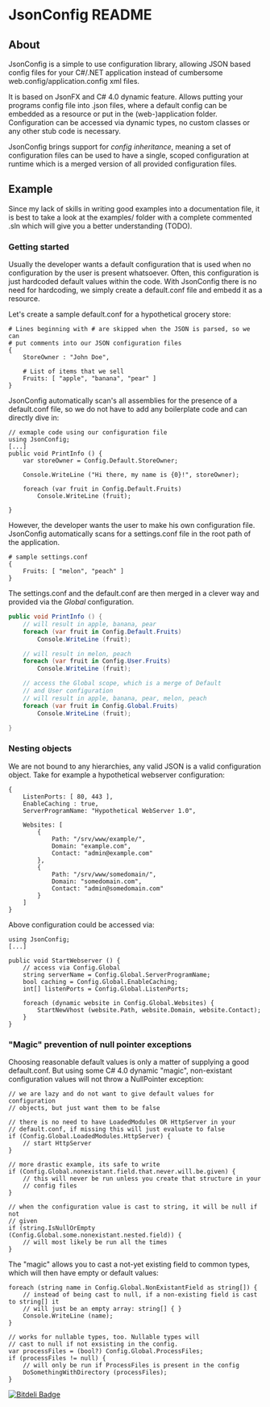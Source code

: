 JsonConfig README
=====================

## About
JsonConfig is a simple to use configuration library, allowing JSON based config
files for your C#/.NET application instead of cumbersome
web.config/application.config xml files.

It is based on JsonFX and C# 4.0 dynamic feature. Allows putting your programs
config file into .json files, where a default config can be embedded as a
resource or put in the (web-)application folder. Configuration can be accessed
via dynamic types, no custom classes or any other stub code is necessary.

JsonConfig brings support for *config inheritance*, meaning a set of
configuration files can be used to have a single, scoped configuration at
runtime which is a merged version of all provided configuration files.

## Example

Since my lack of skills in writing good examples into a documentation file, it
is best to take a look at the examples/ folder with a complete commented .sln
which will give you a better understanding (TODO).

### Getting started

Usually the developer wants a default configuration that is used when no
configuration by the user is present whatsoever. Often, this configuration is
just hardcoded default values within the code. With JsonConfig there is no need
for hardcoding, we simply create a default.conf file and embedd it as a
resource.

Let's create a sample default.conf for a hypothetical grocery store:

	# Lines beginning with # are skipped when the JSON is parsed, so we can
	# put comments into our JSON configuration files
	{
		StoreOwner : "John Doe",
		
		# List of items that we sell
		Fruits: [ "apple", "banana", "pear" ]
	}

JsonConfig automatically scan's all assemblies for the presence of a
default.conf file, so we do not have to add any boilerplate code and can
directly dive in:

	// exmaple code using our configuration file
	using JsonConfig;
	[...]
	public void PrintInfo () {
		var storeOwner = Config.Default.StoreOwner;

		Console.WriteLine ("Hi there, my name is {0}!", storeOwner);

		foreach (var fruit in Config.Default.Fruits)
			Console.WriteLine (fruit);

	}

However, the developer wants the user to make his own configuration file.
JsonConfig automatically scans for a settings.conf file in the root path of the
application.

	# sample settings.conf
	{
		Fruits: [ "melon", "peach" ]	
	}

The settings.conf and the default.conf are then merged in a clever
way and provided via the *Global* configuration.
```csharp
public void PrintInfo () {
	// will result in apple, banana, pear 
	foreach (var fruit in Config.Default.Fruits)
		Console.WriteLine (fruit);

	// will result in melon, peach
	foreach (var fruit in Config.User.Fruits)
		Console.WriteLine (fruit);

	// access the Global scope, which is a merge of Default
	// and User configuration
	// will result in apple, banana, pear, melon, peach
	foreach (var fruit in Config.Global.Fruits)
		Console.WriteLine (fruit);

}
```
### Nesting objects

We are not bound to any hierarchies, any valid JSON is a valid configuration
object. Take for example a hypothetical webserver configuration:

	{
		ListenPorts: [ 80, 443 ],
		EnableCaching : true,
		ServerProgramName: "Hypothetical WebServer 1.0",

		Websites: [
			{
				Path: "/srv/www/example/",
				Domain: "example.com",
				Contact: "admin@example.com"	
			},
			{
				Path: "/srv/www/somedomain/",
				Domain: "somedomain.com",
				Contact: "admin@somedomain.com"
			}
		]
	}	

Above configuration could be accessed via:

	using JsonConfig;
	[...]

	public void StartWebserver () {
		// access via Config.Global
		string serverName = Config.Global.ServerProgramName;
		bool caching = Config.Global.EnableCaching;
		int[] listenPorts = Config.Global.ListenPorts;

		foreach (dynamic website in Config.Global.Websites) {
			StartNewVhost (website.Path, website.Domain, website.Contact);
		}
	}

### "Magic" prevention of null pointer exceptions

Choosing reasonable default values is only a matter of supplying a good
default.conf. But using some C# 4.0 dynamic "magic", non-existant configuration
values will not throw a NullPointer exception:

	// we are lazy and do not want to give default values for configuration
	// objects, but just want them to be false

	// there is no need to have LoadedModules OR HttpServer in your
	// default.conf, if missing this will just evaluate to false
	if (Config.Global.LoadedModules.HttpServer) {
		// start HttpServer
	}

	// more drastic example, its safe to write
	if (Config.Global.nonexistant.field.that.never.will.be.given) {
		// this will never be run unless you create that structure in your
		// config files
	}

	// when the configuration value is cast to string, it will be null if not
	// given
	if (string.IsNullOrEmpty (Config.Global.some.nonexistant.nested.field)) {
		// will most likely be run all the times
	}

The "magic" allows you to cast a not-yet existing field to common types, which will then have empty or default values:

	foreach (string name in Config.Global.NonExistantField as string[]) {
		// instead of being cast to null, if a non-existing field is cast to string[] it
		// will just be an empty array: string[] { }
		Console.WriteLine (name);
	}

	// works for nullable types, too. Nullable types will
	// cast to null if not exsisting in the config.
	var processFiles = (bool?) Config.Global.ProcessFiles;
	if (processFiles != null) {
		// will only be run if ProcessFiles is present in the config
		DoSomethingWithDirectory (processFiles);
	}



[![Bitdeli Badge](https://d2weczhvl823v0.cloudfront.net/Dynalon/jsonconfig/trend.png)](https://bitdeli.com/free "Bitdeli Badge")

